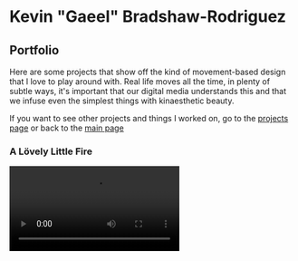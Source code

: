 # Kevin "Gaeel" Bradshaw-Rodriguez   
## Portfolio   

Here are some projects that show off the kind of movement-based design that I love to play around with. Real life moves all the time, in plenty of subtle ways, it's important that our digital media understands this and that we infuse even the simplest things with kinaesthetic beauty.   

If you want to see other projects and things I worked on, go to the [projects page](/gaeel-projects) or back to the [main page](/gaeel)


### A Lövely Little Fire

<video src="https://i.imgur.com/twOEqvu.mp4" autoplay loop/>

Made during a train trip to Paris in the winter of 2016, and later tweaked to add some lövely little secrets, *A Lövely Little Fire* is a virtual fireplace.   
You can [download it for yourself on Itch.io](https://gaeel.itch.io/a-lovely-little-fire)   
<iframe frameborder="0" src="https://itch.io/embed/108680?bg_color=131c1c&amp;fg_color=fa8c00&amp;link_color=fac600&amp;border_color=404949" width="100%" height="167"></iframe>



### Archive

<video src="https://i.imgur.com/07C7Jtf.mp4" autoplay loop/>

Archive was an experimental short story about a person sentenced to death for knowing too much. As they grip to their speeder, hackers tapped into their brain, trying to retrieve that fateful memory before the inevitable firey crash.  
This project was never finished.


### Her Garden

<video src="https://i.imgur.com/4H041Qf.mp4"  autoplay loop/>

Her Garden was a procedurally generated gardening/exploration game. When a player launched the game for the first time, they were given a garden with a unique colour palette and mysterious plants. The plants slowly grew, dropping seeds and turning the garden into a forest.   
The player could collect seeds to plant them in other places, cut down unruly plants and move around the rocks and torches as they tended to their garden.   
If the player crossed the threshold, they would be transported to another player's garden. They could walk around and take in the beauty of a strangers little corner of heaven, collect a few seeds, and plant some new flowers back at home.   
The gardens were taken offline when no more gardeners visited


### Plume

<video src="https://i.imgur.com/E1eSizf.mp4" autoplay loop/>

Plume is a short game made during a train trip, about a calligrapher who sold their soul to a cursed vial of ink.   
This project was further developed for [NaturalPad](http://www.naturalpad.fr/), who expressed interest in using the game for wrist injury rehabilitation.  
[Here's what I made for them](https://www.youtube.com/watch?v=WfqyjK4H1tU) and [here's what they've been doing with it](https://www.youtube.com/watch?v=D49mthWZ6oE)


### Super Mega Death-o-Tron   

<video src="https://i.imgur.com/LmjFdkw.mp4" autoplay loop/>

I was beatboxing, and to transition to a new beat, I said "Super Mega Death-o-Tron" and then did my best to make dubstep noises with my mouth.   
The name "Super Mega Death-o-Tron" was funny enough for me to try and make a small prototype of how such a machine would behave.   
It really needs bullet casings!   
I can't remember why I didn't go any further with this...   


### HopPopPop

<video src="https://i.imgur.com/YGrxpo4.mp4" autoplay loop/>

This game has bullet casings!   
Unfortunately, I hadn't yet uploaded it to a off-site repo when my laptop was stolen in a burglary. This game is no more...


### Blast 10   

<video src="https://i.imgur.com/yFroNam.mp4" autoplay loop/>

A super arcadey shmup thing, originally made to show some "juicy" techniques, I just never really stopped working on it.   
It's going to be released soon, and has some really cool music made by [Cyanide Dansen](https://cyanidedansen.bandcamp.com/album/corona-zeatin)
